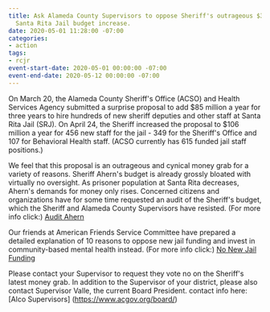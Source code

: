 ```yaml
---
title: Ask Alameda County Supervisors to oppose Sheriff's outrageous $318 million
  Santa Rita Jail budget increase.
date: 2020-05-01 11:28:00 -07:00
categories:
- action
tags:
- rcjr
event-start-date: 2020-05-01 00:00:00 -07:00
event-end-date: 2020-05-12 00:00:00 -07:00
---
```


On March 20, the Alameda County Sheriff's Office (ACSO) and Health Services Agency submitted a surprise proposal to add $85 million a year for three years to hire hundreds of new sheriff deputies and other staff at Santa Rita Jail (SRJ). On April 24, the Sheriff increased the proposal to $106 million a year for 456 new staff for the jail - 349 for the Sheriff's Office and 107 for Behavioral Health staff. (ACSO currently has 615 funded jail staff positions.)

We feel that this proposal is an outrageous and cynical money grab for a variety of reasons. Sheriff Ahern's budget is already grossly bloated with virtually no oversight. As prisoner population at Santa Rita decreases, Ahern's demands for money only rises. Concerned citizens and organizations have for some time requested an audit of the Sheriff's budget, which the Sheriff and Alameda County Supervisors have resisted. 
(For more info click:) [Audit Ahern](https://ellabakercenter.org/get-involved/save-money-save-lives--audit-sheriff-ahern)

Our friends at American Friends Service Committee have prepared a detailed explanation of 10 reasons to oppose new jail funding and invest in community-based mental health instead. 
(For more info click:) [No New Jail Funding](https://www.afsc.org/action/no-new-jail-funding)

Please contact your Supervisor to request they vote no on the Sheriff's latest money grab. In addition to the Supervisor of your district, please also contact Supervisor Valle, the current Board President. contact info here: [Alco Supervisors] (https://www.acgov.org/board/)


